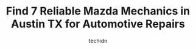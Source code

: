 ---
layout: ampstory
image: https://images.unsplash.com/photo-1603224683825-22b15546560d?ixlib=rb-4.0.3&ixid=MnwxMjA3fDB8MHxwaG90by1wYWdlfHx8fGVufDB8fHx8&auto=format&fit=crop&w=640&h=853&q=80
author: techidn
featured: false
description: If youre in need of trustworthy and skilled Mazda Mechanic in Austin TX, USA, youll be pleased to discover the 7 best Mazda Mechanic in town. Their expertise and commitment to customer sat
title: Find 7 Reliable Mazda Mechanics in Austin TX for Automotive Repairs
cover:
   title: Find 7 Reliable Mazda Mechanics in Austin TX for Automotive Repairs
   subtitle: Rickpate
   background: https://images.unsplash.com/photo-1603224683825-22b15546560d?ixlib=rb-4.0.3&ixid=MnwxMjA3fDB8MHxwaG90by1wYWdlfHx8fGVufDB8fHx8&auto=format&fit=crop&w=640&h=853&q=80

pages: 
 - layout: thirds
   top: <h1>#1 Newmans Automotive</h1>
   bottom: "<p>Do not trust your car to this place. Horrible experience. I went here because I wanted to support a local, family business. Mistake. They had my Lexus for months trying t</p>"
   background: https://www.knot35.com/toplist/wp-content/uploads/2023/06/best-mazda-mechanic-1-in-austin-tx-1685834632.jpeg
   backgroundblur: true
 - layout: thirds
   top: <h1>#2 Juke Auto</h1>
   bottom: "<p>924 Shady Ln, Austin, TX 78702, United States</p>"
   background: https://www.knot35.com/toplist/wp-content/uploads/2023/06/best-mazda-mechanic-2-in-austin-tx-1685834632.jpeg
   cta:
      link: https://www.knot35.com/toplist/find-7-reliable-mazda-mechanics-in-austin-tx-for-automotive-repairs/
      text: Find 7 Reliable Mazda Mechanics in Austin TX for Automotive Repairs
 - layout: thirds
   top: <h1>#3 Daves Ultimate Automotive</h1>
   bottom: "<p>4926 N Lamar Blvd, Austin, TX 78751, United States</p>"
   background: https://www.knot35.com/toplist/wp-content/uploads/2023/06/best-mazda-mechanic-3-in-austin-tx-1685834633.jpeg
   cta:
      link: https://www.knot35.com/toplist/find-7-reliable-mazda-mechanics-in-austin-tx-for-automotive-repairs/
      text: Find 7 Reliable Mazda Mechanics in Austin TX for Automotive Repairs
 - layout: thirds
   top: <h1>#4 Daves Ultimate Automotive</h1>
   bottom: "<p>2617 S 1st St, Austin, TX 78704, United States</p>"
   background: https://images.unsplash.com/photo-1540457036297-448b6b99e91c?ixlib=rb-4.0.3&ixid=MnwxMjA3fDB8MHxwaG90by1wYWdlfHx8fGVufDB8fHx8&auto=format&fit=crop&w=640&h=853&q=80
   cta:
      link: https://www.knot35.com/toplist/find-7-reliable-mazda-mechanics-in-austin-tx-for-automotive-repairs/
      text: Find 7 Reliable Mazda Mechanics in Austin TX for Automotive Repairs
 - layout: thirds
   top: <h1>#5 Leonards Automotive Service Center</h1>
   bottom: "<p>4401 S 1st St, Austin, TX 78745, United States</p>"
   background: https://images.unsplash.com/photo-1614648718611-0635f29016cb?ixlib=rb-4.0.3&ixid=MnwxMjA3fDB8MHxwaG90by1wYWdlfHx8fGVufDB8fHx8&auto=format&fit=crop&w=640&h=853&q=80
   cta:
      link: https://www.knot35.com/toplist/find-7-reliable-mazda-mechanics-in-austin-tx-for-automotive-repairs/
      text: Find 7 Reliable Mazda Mechanics in Austin TX for Automotive Repairs
 - layout: thirds
   top: <h1>#6 Swedish Auto Service</h1>
   bottom: "<p>11008 N Lamar Blvd, Austin, TX 78753, United States</p>"
   background: https://images.unsplash.com/photo-1608411404720-c8f0417bcdba?ixlib=rb-4.0.3&ixid=MnwxMjA3fDB8MHxwaG90by1wYWdlfHx8fGVufDB8fHx8&auto=format&fit=crop&w=640&h=853&q=80
   cta:
      link: https://www.knot35.com/toplist/find-7-reliable-mazda-mechanics-in-austin-tx-for-automotive-repairs/
      text: Find 7 Reliable Mazda Mechanics in Austin TX for Automotive Repairs
 - layout: thirds
   top: <h1>#7 Arbor Auto Works</h1>
   bottom: "<p>5422 Burnet Rd, Austin, TX 78756, United States</p>"
   background: https://images.unsplash.com/photo-1536745287225-21d689278fd1?ixlib=rb-4.0.3&ixid=MnwxMjA3fDB8MHxwaG90by1wYWdlfHx8fGVufDB8fHx8&auto=format&fit=crop&w=640&h=853&q=80
   cta:
      link: https://www.knot35.com/toplist/find-7-reliable-mazda-mechanics-in-austin-tx-for-automotive-repairs/
      text: Find 7 Reliable Mazda Mechanics in Austin TX for Automotive Repairs
 - layout: thirds
   middle: Continue reading...
   background: https://images.unsplash.com/photo-1599422314077-f4dfdaa4cd09?ixlib=rb-4.0.3&ixid=MnwxMjA3fDB8MHxwaG90by1wYWdlfHx8fGVufDB8fHx8&auto=format&fit=crop&w=640&h=853&q=80
   cta:
      link: https://www.knot35.com/toplist/find-7-reliable-mazda-mechanics-in-austin-tx-for-automotive-repairs/
      text: Find 7 Reliable Mazda Mechanics in Austin TX for Automotive Repairs
      
---